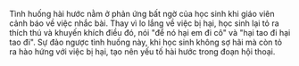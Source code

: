 Tình huống hài hước nằm ở phản ứng bất ngờ của học sinh khi giáo viên cảnh báo về việc nhắc bài. Thay vì lo lắng về việc bị hại, học sinh lại tỏ ra thích thú và khuyến khích điều đó, nói "để nó hại em đi cô" và "hại tao đi hại tao đi". Sự đảo ngược tình huống này, khi học sinh không sợ hãi mà còn tỏ ra hào hứng với việc bị hại, tạo nên yếu tố hài hước trong đoạn hội thoại.
